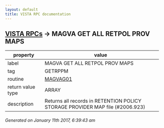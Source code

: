 ```yaml
---
layout: default
title: VISTA RPC documentation
---
```




## [VISTA RPCs](TableOfContent.md) &#8594; MAGVA GET ALL RETPOL PROV MAPS 

 property | value 
--- | --- 
 label | MAGVA GET ALL RETPOL PROV MAPS
 tag | GETRPPM
 routine | [MAGVAG01](http://code.osehra.org/dox/Routine_MAGVAG01_source.html)
 return value type | ARRAY
 description | Returns all records in RETENTION POLICY STORAGE PROVIDER MAP file (#2006.923)




 ###### Generated on January 11th 2017, 6:39:43 am